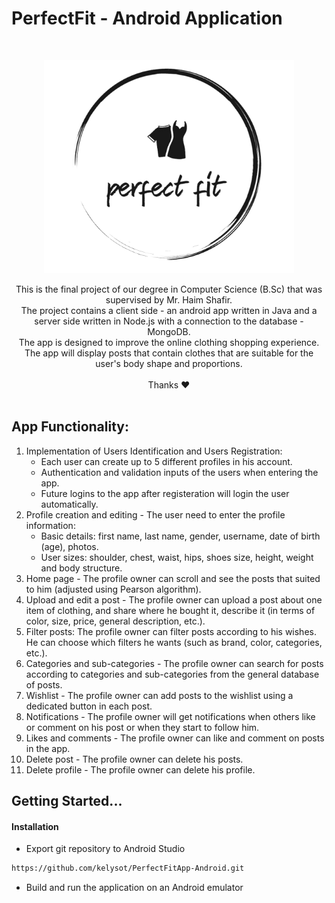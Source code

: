 # PerfectFit - Android Application 

<br />
<p align="center">
    <a href="https://github.com/kelysot/PerfectFitApp-Android">
      <img src="app/src/main/res/drawable-v24/logo_black_2.png" alt="Logo" width="400" heigt="400">
  </a>
 </p>
 
 <p align="center">
	This is the final project of our degree in Computer Science (B.Sc) that was supervised by Mr. Haim Shafir.</br>
  The project contains a client side - an android app written in Java and a server side written in Node.js with a connection to the database - MongoDB.</br>
The app is designed to improve the online clothing shopping experience.</br>
The app will display posts that contain clothes that are suitable for the user's body shape and proportions. </br></br>
Thanks ❤</br></br>
</p>

## App Functionality:

1. Implementation of Users Identification and Users Registration:
	- Each user can create up to 5 different profiles in his account.
	- Authentication and validation inputs of the users when entering the app.
	- Future logins to the app after registeration will login the user automatically.
2. Profile creation and editing - The user need to enter the profile information:
	- Basic details: first name, last name, gender, username, date of birth (age), photos.
	- User sizes: shoulder, chest, waist, hips, shoes size, height, weight and body structure.
3. Home page - The profile owner can scroll and see the posts that suited to him (adjusted using Pearson algorithm).
4. Upload and edit a post - The profile owner can upload a post about one item of clothing, and share where he bought it, describe it (in terms of color, size, price, general description, etc.).
5. Filter posts: The profile owner can filter posts according to his wishes. He can choose which filters he wants (such as brand, color, categories, etc.).
6. Categories and sub-categories - The profile owner can search for posts according to categories and sub-categories from the general database of posts.
7. Wishlist - The profile owner can add posts to the wishlist using a dedicated button in each post.
8. Notifications - The profile owner will get notifications when others like or comment on his post or when they start to follow him.
9. Likes and comments - The profile owner can like and comment on posts in the app.
10. Delete post - The profile owner can delete his posts.
11. Delete profile - The profile owner can delete his profile.


## Getting Started...

#### Installation
- Export git repository to Android Studio
```bash
https://github.com/kelysot/PerfectFitApp-Android.git
```
- Build and run the application on an Android emulator


<!-- ## Screenshots

Intro Page | Login Page |  Signup Page
:-------------------------:|:-------------------------:|:-------------------------:
<img src="app/src/main/res/drawable/our_intro.png" alt="register" width="300">  | <img src="app/src/main/res/drawable/log_in.png" alt="register" width="300">  |  <img src="app/src/main/res/drawable/sign_up.png" alt="register" width="300">

Create + Edit Profile Step 1 Page | Create + Edit Profile Step 2 Page |  Create + Edit Profile Step 3 Page 
:-------------------------:|:-------------------------:|:-------------------------:
<img src="app/src/main/res/drawable/edit_profile_step_1.png" alt="register" width="300">  | <img src="app/src/main/res/drawable/edit_profile_step_2.png" alt="register" width="300">  |  <img src="app/src/main/res/drawable/edit_profile_step_3.png" alt="register" width="300">

Home Page |  Profile Page |  User - Profiles Page
:-------------------------:|:-------------------------: |:-------------------------:
<img src="app/src/main/res/drawable/home_page.png" alt="register" width="300">  |  <img src="app/src/main/res/drawable/profile.png" alt="register" width="300"> |  <img src="app/src/main/res/drawable/user_profiles.png" alt="register" width="300">

Add + Edit Post 1 Page |  Add + Edit Post 2 Page |  Post 1 Page 
:-------------------------:|:-------------------------: |:-------------------------:
<img src="app/src/main/res/drawable/edit_post_1.png" alt="register" width="300">  |  <img src="app/src/main/res/drawable/edit_post_2.png" alt="register" width="300"> |  <img src="app/src/main/res/drawable/post_1.png" alt="register" width="300">

Post 2 Page |  Category Page |  SubCategory Page
:-------------------------:|:-------------------------: |:-------------------------:
<img src="app/src/main/res/drawable/post_2.png" alt="register" width="300">  |  <img src="app/src/main/res/drawable/categories.png" alt="register" width="300"> |  <img src="app/src/main/res/drawable/sub_categories.png" alt="register" width="300">

Search Page |  Search feature Page |  Wishlist Page
:-------------------------:|:-------------------------: |:-------------------------:
<img src="app/src/main/res/drawable/filter.png" alt="register" width="300">  |  <img src="app/src/main/res/drawable-v24/logo_black_2.png" alt="register" width="300"> |  <img src="app/src/main/res/drawable/wishlist.png" alt="register" width="300">

Notifications Page |  Likes Page |  Comments Page
:-------------------------:|:-------------------------: |:-------------------------:
<img src="app/src/main/res/drawable/notifications.png" alt="register" width="300">  |  <img src="app/src/main/res/drawable-v24/logo_black_2.png" alt="register" width="300"> |  <img src="app/src/main/res/drawable-v24/logo_black_2.png" alt="register" width="300">


 -->
